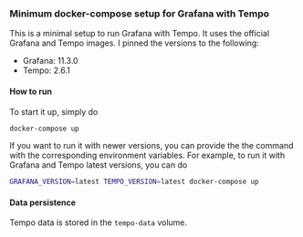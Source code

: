 ### Minimum docker-compose setup for Grafana with Tempo

This is a minimal setup to run Grafana with Tempo. It uses the official Grafana and Tempo images.
I pinned the versions to the following:
- Grafana: 11.3.0
- Tempo: 2.6.1

#### How to run
To start it up, simply do
```bash
docker-compose up
```

If you want to run it with newer versions, you can provide the the command with the corresponding environment variables.
For example, to run it with Grafana and Tempo latest versions, you can do
```bash
GRAFANA_VERSION=latest TEMPO_VERSION=latest docker-compose up
```

#### Data persistence
Tempo data is stored in the `tempo-data` volume. 